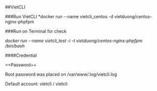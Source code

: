 ##VietCLI 

###Run VietCLI 
*docker run --name vietcli_centos -d vietduong/centos-nginx-phpfpm

###Run on Terminal for check 

*docker run --name vietcli_test -i -t vietduong/centos-nginx-phpfpm /bin/bash*

####Credential 

==Password== 

Root password was placed on /var/www/.log/vietcli.log

Default account: vietcli / vietcli
